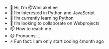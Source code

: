 - 👋 Hi, I’m @WinLakeLee
- 👀 I’m interested in Python and JavaScript
- 🌱 I’m currently learning Python
- 💞️ I’m looking to collaborate on Webprojects
- 📫 How to reach me 
- 😄 Pronouns: ...
- ⚡ Fun fact: I am only start coding 4month ago

<!---
WinLakeLee/WinLakeLee is a ✨ special ✨ repository because its `README.md` (this file) appears on your GitHub profile.
You can click the Preview link to take a look at your changes.
--->
